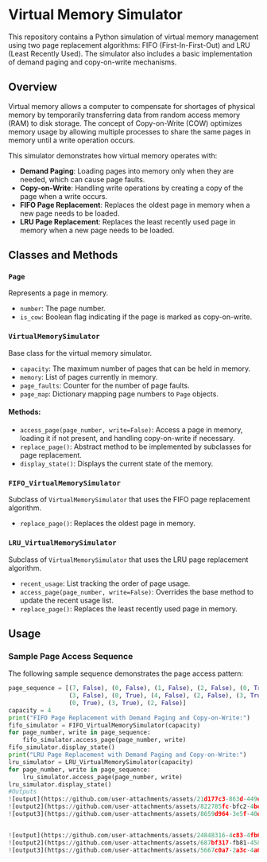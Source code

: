 # Virtual Memory Simulator 
This repository contains a Python simulation of virtual memory management using two page replacement algorithms: FIFO (First-In-First-Out) and LRU (Least Recently Used). The simulator also includes a basic implementation of demand paging and copy-on-write mechanisms.
## Overview

Virtual memory allows a computer to compensate for shortages of physical memory by temporarily transferring data from random access memory (RAM) to disk storage. The concept of Copy-on-Write (COW) optimizes memory usage by allowing multiple processes to share the same pages in memory until a write operation occurs.

This simulator demonstrates how virtual memory operates with:
- **Demand Paging**: Loading pages into memory only when they are needed, which can cause page faults.
- **Copy-on-Write**: Handling write operations by creating a copy of the page when a write occurs.
- **FIFO Page Replacement**: Replaces the oldest page in memory when a new page needs to be loaded.
- **LRU Page Replacement**: Replaces the least recently used page in memory when a new page needs to be loaded.
## Classes and Methods

### `Page`

Represents a page in memory.
- `number`: The page number.
- `is_cow`: Boolean flag indicating if the page is marked as copy-on-write.

### `VirtualMemorySimulator`

Base class for the virtual memory simulator.
- `capacity`: The maximum number of pages that can be held in memory.
- `memory`: List of pages currently in memory.
- `page_faults`: Counter for the number of page faults.
- `page_map`: Dictionary mapping page numbers to `Page` objects.

#### Methods:
- `access_page(page_number, write=False)`: Access a page in memory, loading it if not present, and handling copy-on-write if necessary.
- `replace_page()`: Abstract method to be implemented by subclasses for page replacement.
- `display_state()`: Displays the current state of the memory.

### `FIFO_VirtualMemorySimulator`

Subclass of `VirtualMemorySimulator` that uses the FIFO page replacement algorithm.
- `replace_page()`: Replaces the oldest page in memory.

### `LRU_VirtualMemorySimulator`

Subclass of `VirtualMemorySimulator` that uses the LRU page replacement algorithm.
- `recent_usage`: List tracking the order of page usage.
- `access_page(page_number, write=False)`: Overrides the base method to update the recent usage list.
- `replace_page()`: Replaces the least recently used page in memory.
## Usage

### Sample Page Access Sequence

The following sample sequence demonstrates the page access pattern:
```python
page_sequence = [(7, False), (0, False), (1, False), (2, False), (0, True), 
                 (3, False), (0, True), (4, False), (2, False), (3, True), 
                 (0, True), (3, True), (2, False)]
capacity = 4
print("FIFO Page Replacement with Demand Paging and Copy-on-Write:")
fifo_simulator = FIFO_VirtualMemorySimulator(capacity)
for page_number, write in page_sequence:
    fifo_simulator.access_page(page_number, write)
fifo_simulator.display_state()
print("LRU Page Replacement with Demand Paging and Copy-on-Write:")
lru_simulator = LRU_VirtualMemorySimulator(capacity)
for page_number, write in page_sequence:
    lru_simulator.access_page(page_number, write)
lru_simulator.display_state()
#Outputs
![output](https://github.com/user-attachments/assets/21d177c3-863d-449e-a9dc-8894d7b719ca)
![output2](https://github.com/user-attachments/assets/822785fc-bfc2-4be1-9371-eb7deee80e97)
![output3](https://github.com/user-attachments/assets/8659d964-3e5f-40de-b7ae-f107ae99dee8)


![output](https://github.com/user-attachments/assets/24848316-4c83-4fb6-9a28-58ec15d6e058)
![output2](https://github.com/user-attachments/assets/687bf317-fb81-4583-bfe3-39f266245911)
![output3](https://github.com/user-attachments/assets/5667c0a7-2a3c-4a0d-b1b5-3732e99c35da)


